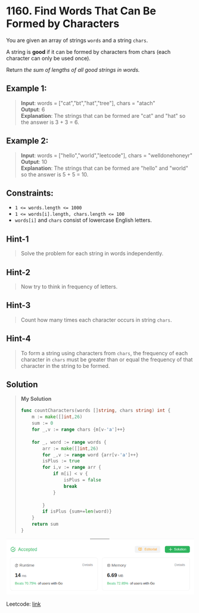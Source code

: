 # 1160. Find Words That Can Be Formed by Characters

You are given an array of strings `words` and a string `chars`.

A string is **good** if it can be formed by characters from chars (each character can only be used once).

Return *the sum of lengths of all good strings in words.*

## Example 1:
> **Input**: words = ["cat","bt","hat","tree"], chars = "atach" \
> **Output**: 6 \
> **Explanation**: The strings that can be formed are "cat" and "hat" so the answer is 3 + 3 = 6. 

## Example 2:
> **Input**: words = ["hello","world","leetcode"], chars = "welldonehoneyr" \
> **Output**: 10 \
> **Explanation**: The strings that can be formed are "hello" and "world" so the answer is 5 + 5 = 10.

## Constraints:
* `1 <= words.length <= 1000`
* `1 <= words[i].length, chars.length <= 100`
* `words[i]` and `chars` consist of lowercase English letters.

## Hint-1
> Solve the problem for each string in words independently.

## Hint-2
> Now try to think in frequency of letters.

## Hint-3
> Count how many times each character occurs in string `chars`.

## Hint-4
> To form a string using characters from `chars`, the frequency of each character in `chars` must be greater than or equal the frequency of that character in the string to be formed.

## Solution
> **My Solution**
> ```go
> func countCharacters(words []string, chars string) int {
>     m := make([]int,26)
>     sum := 0
>     for _,v := range chars {m[v-'a']++}
> 
>     for _, word := range words {
>         arr := make([]int,26)
>         for _,v := range word {arr[v-'a']++}
>         isPlus := true
>         for i,v := range arr {
>             if m[i] < v {
>                 isPlus = false
>                 break
>             }
> 
>         } 
>         if isPlus {sum+=len(word)}
>     }
>     return sum
> }
> ```

![result](image-32.png)

Leetcode: [link](https://leetcode.com/problems/find-words-that-can-be-formed-by-characters/description)